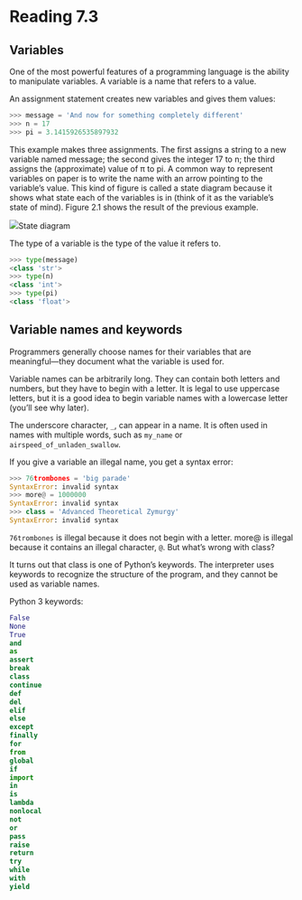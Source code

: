 # Reading 7.3

## Variables

One of the most powerful features of a programming language is the ability to manipulate variables. A variable is a name that refers to a value.

An assignment statement creates new variables and gives them values:

```python
>>> message = 'And now for something completely different'
>>> n = 17
>>> pi = 3.1415926535897932
```

This example makes three assignments. The first assigns a string to a new variable named message; the second gives the integer 17 to n; the third assigns the (approximate) value of π to pi. A common way to represent variables on paper is to write the name with an arrow pointing to the variable’s value. This kind of figure is called a state diagram because it shows what state each of the variables is in (think of it as the variable’s state of mind). Figure 2.1 shows the result of the previous example.

[![](http://www.greenteapress.com/thinkpython/html/thinkpython003.png)](http://www.greenteapress.com/thinkpython/html/thinkpython003.png)State diagram

The type of a variable is the type of the value it refers to.

```python
>>> type(message)
<class 'str'>
>>> type(n)
<class 'int'>
>>> type(pi)
<class 'float'>
```

## Variable names and keywords

Programmers generally choose names for their variables that are meaningful—they document what the variable is used for.

Variable names can be arbitrarily long. They can contain both letters and numbers, but they have to begin with a letter. It is legal to use uppercase letters, but it is a good idea to begin variable names with a lowercase letter (you’ll see why later).

The underscore character, `_`, can appear in a name. It is often used in names with multiple words, such as `my_name` or `airspeed_of_unladen_swallow`.

If you give a variable an illegal name, you get a syntax error:

```python
>>> 76trombones = 'big parade'
SyntaxError: invalid syntax
>>> more@ = 1000000
SyntaxError: invalid syntax
>>> class = 'Advanced Theoretical Zymurgy'
SyntaxError: invalid syntax
```

`76trombones` is illegal because it does not begin with a letter. more@ is illegal because it contains an illegal character, `@`. But what’s wrong with class?

It turns out that class is one of Python’s keywords. The interpreter uses keywords to recognize the structure of the program, and they cannot be used as variable names.

Python 3 keywords:

```python
False
None
True
and
as
assert
break
class
continue
def
del
elif
else
except
finally
for
from
global
if
import
in
is
lambda
nonlocal
not
or
pass
raise
return
try
while
with
yield
```
